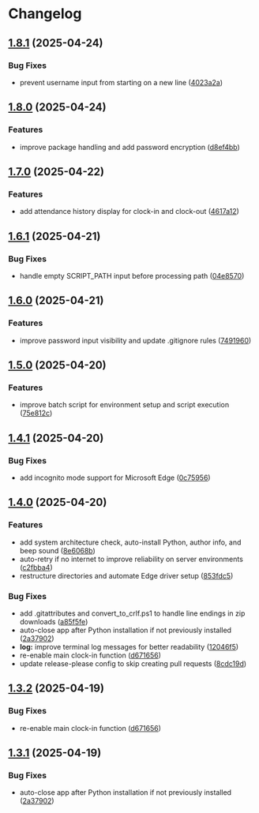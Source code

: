 # Changelog

## [1.8.1](https://github.com/kevlog/coci/compare/v1.8.0...v1.8.1) (2025-04-24)


### Bug Fixes

* prevent username input from starting on a new line ([4023a2a](https://github.com/kevlog/coci/commit/4023a2a14b8362836ce3695d4d2b92b671afac76))

## [1.8.0](https://github.com/kevlog/coci/compare/v1.7.0...v1.8.0) (2025-04-24)


### Features

* improve package handling and add password encryption ([d8ef4bb](https://github.com/kevlog/coci/commit/d8ef4bb9f8cc7ecf41786790cdfd0092ad788865))

## [1.7.0](https://github.com/kevlog/coci/compare/v1.6.1...v1.7.0) (2025-04-22)


### Features

* add attendance history display for clock-in and clock-out ([4617a12](https://github.com/kevlog/coci/commit/4617a127dda85e8e4cb96460b9bc4c632507aff4))

## [1.6.1](https://github.com/kevlog/coci/compare/v1.6.0...v1.6.1) (2025-04-21)


### Bug Fixes

* handle empty SCRIPT_PATH input before processing path ([04e8570](https://github.com/kevlog/coci/commit/04e857019614298fdb4b9bd7bc6135253bd2c214))

## [1.6.0](https://github.com/kevlog/coci/compare/v1.5.0...v1.6.0) (2025-04-21)


### Features

* improve password input visibility and update .gitignore rules ([7491960](https://github.com/kevlog/coci/commit/74919605881aab07bf08e60cf55ac9b3cc05e111))

## [1.5.0](https://github.com/kevlog/coci/compare/v1.4.1...v1.5.0) (2025-04-20)


### Features

* improve batch script for environment setup and script execution ([75e812c](https://github.com/kevlog/coci/commit/75e812c26bc6863497c60d87da4915a80fbbe6e1))

## [1.4.1](https://github.com/kevlog/coci/compare/v1.4.0...v1.4.1) (2025-04-20)


### Bug Fixes

* add incognito mode support for Microsoft Edge ([0c75956](https://github.com/kevlog/coci/commit/0c759565033ef9efbb9fd3bfcf86681ba901c369))

## [1.4.0](https://github.com/kevlog/coci/compare/v1.3.2...v1.4.0) (2025-04-20)


### Features

* add system architecture check, auto-install Python, author info, and beep sound ([8e6068b](https://github.com/kevlog/coci/commit/8e6068b41bedb15833ad2ff71a23343de08a7e36))
* auto-retry if no internet to improve reliability on server environments ([c2fbba4](https://github.com/kevlog/coci/commit/c2fbba4e26fe01d9a685d2d8272f4b66ba441f14))
* restructure directories and automate Edge driver setup ([853fdc5](https://github.com/kevlog/coci/commit/853fdc5a150a6e6a415972556dd5b90b7b83e3e2))


### Bug Fixes

* add .gitattributes and convert_to_crlf.ps1 to handle line endings in zip downloads ([a85f5fe](https://github.com/kevlog/coci/commit/a85f5febe4d362e10f6b955fbe3f211491ed950d))
* auto-close app after Python installation if not previously installed ([2a37902](https://github.com/kevlog/coci/commit/2a37902860e9bd17e56b58aa3faad6ff0f663c18))
* **log:** improve terminal log messages for better readability ([12046f5](https://github.com/kevlog/coci/commit/12046f5517f76ad98d7586cf0e07e5786998aaaf))
* re-enable main clock-in function ([d671656](https://github.com/kevlog/coci/commit/d671656cb12458dbadcbb1bc25df7fc4d5fa7dce))
* update release-please config to skip creating pull requests ([8cdc19d](https://github.com/kevlog/coci/commit/8cdc19d3a26bfe9d5dfea85ded72248fbe1f72d1))

## [1.3.2](https://github.com/kevlog/coci/compare/v1.3.1...v1.3.2) (2025-04-19)


### Bug Fixes

* re-enable main clock-in function ([d671656](https://github.com/kevlog/coci/commit/d671656cb12458dbadcbb1bc25df7fc4d5fa7dce))

## [1.3.1](https://github.com/kevlog/coci/compare/v1.3.0...v1.3.1) (2025-04-19)


### Bug Fixes

* auto-close app after Python installation if not previously installed ([2a37902](https://github.com/kevlog/coci/commit/2a37902860e9bd17e56b58aa3faad6ff0f663c18))
